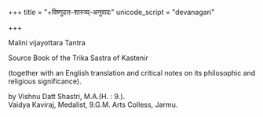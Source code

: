 +++
title = "+विष्णुदत्त-शास्त्र्य्-अनुवादः"
unicode_script = "devanagari"

+++





Malini vijayottara Tantra 

Source Book of the Trika Sastra of Kastenir 

(together with an English translation and critical notes on its philosophic and religious significance). 

by Vishnu Datt Shastri, M.A.(H. : 9.).  
Vaidya Kaviraj, Medalist, 9.G.M. Arts Colless, Jarmu. 

